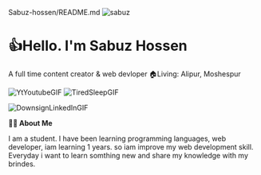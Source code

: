  Sabuz-hossen/README.md
![sabuz](sabuz.jpg)
#  👍Hello. I'm Sabuz Hossen

A full time content creator & web devloper 
🏠Living: Alipur, Moshespur

![YtYoutubeGIF]()
![TiredSleepGIF](https://facbook)

![DownsignLinkedInGIF]()

**👩‍🎓 About Me**

I am a student. I have been learning programming languages, web developer, iam learning 1 years. so iam improve my web development skill. Everyday i want to learn somthing new and share my knowledge with my brindes.

